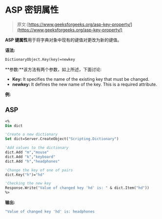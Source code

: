 # ASP 密钥属性

> 原文:[https://www.geeksforgeeks.org/asp-key-property/](https://www.geeksforgeeks.org/asp-key-property/)

**ASP 键属性**用于将字典对象中现有的键值对更改为新的键值。

**语法:**

```vb
DictionaryObject.Key(key)=newkey 
```

**参数:**该方法有两个参数，如上所述，下面讨论:

*   **Key:** It specifies the name of the existing key that must be changed.
*   **newkey:** It defines the new name of the key. This is a required attribute.

**例:**

## ASP

```vb
<%
Dim dict

'Create a new dictionary
Set dict=Server.CreateObject("Scripting.Dictionary")

'Add values to the dictionary
dict.Add "m","mouse"
dict.Add "k","keyboard"
dict.Add "h","headphones"

'Change the key of one of pairs
dict.Key("h")="hd"

'Checking the new key
Response.Write("Value of changed key 'hd' is: " & dict.Item("hd"))
%>
```

**输出:**

```vb
"Value of changed key 'hd' is: headphones
```